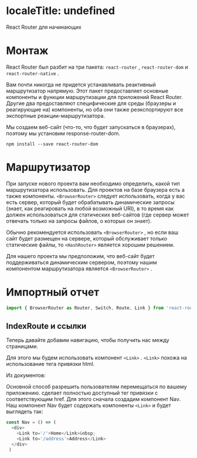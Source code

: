 # localeTitle: undefined
React Router для начинающих

# Монтаж

React Router был разбит на три пакета: `react-router` , `react-router-dom` и `react-router-native` .

Вам почти никогда не придется устанавливать реактивный маршрутизатор напрямую. Этот пакет предоставляет основные компоненты и функции маршрутизации для приложений React Router. Другие два предоставляют специфические для среды (браузеры и реагирующие на) компоненты, но оба они также реэкспортируют все экспортные реакции-маршрутизатора.

Мы создаем веб-сайт (что-то, что будет запускаться в браузерах), поэтому мы установим response-router-dom.

`npm install --save react-router-dom`

# Маршрутизатор

При запуске нового проекта вам необходимо определить, какой тип маршрутизатора использовать. Для проектов на базе браузера есть а также компоненты. `<BrowserRouter>` следует использовать, когда у вас есть сервер, который будет обрабатывать динамические запросы (знает, как реагировать на любой возможный URI), в то время как должен использоваться для статических веб-сайтов (где сервер может отвечать только на запросы файлов, о которых он знает).

Обычно рекомендуется использовать `<BrowserRouter>` , но если ваш сайт будет размещен на сервере, который обслуживает только статические файлы, то `<HashRouter>` является хорошим решением.

Для нашего проекта мы предположим, что веб-сайт будет поддерживаться динамическим сервером, поэтому нашим компонентом маршрутизатора является `<BrowserRouter>` .

# Импортный отчет

```javascript
import { BrowserRouter as Router, Switch, Route, Link } from 'react-router-dom'; 
```

## IndexRoute и ссылки

Теперь давайте добавим навигацию, чтобы получить нас между страницами.

Для этого мы будем использовать компонент `<Link>` . `<Link>` похожа на использование тега привязки html.

Из документов:

Основной способ разрешить пользователям перемещаться по вашему приложению.  сделает полностью доступный тег привязки с соответствующим href. Для этого сначала создадим компонент Nav. Наш компонент Nav будет содержать компоненты `<Link>` и будет выглядеть так:

```javascript
const Nav = () => ( 
  <div> 
    <Link to='/'>Home</Link>&nbsp; 
    <Link to='/address'>Address</Link> 
  </div> 
 ) 

```